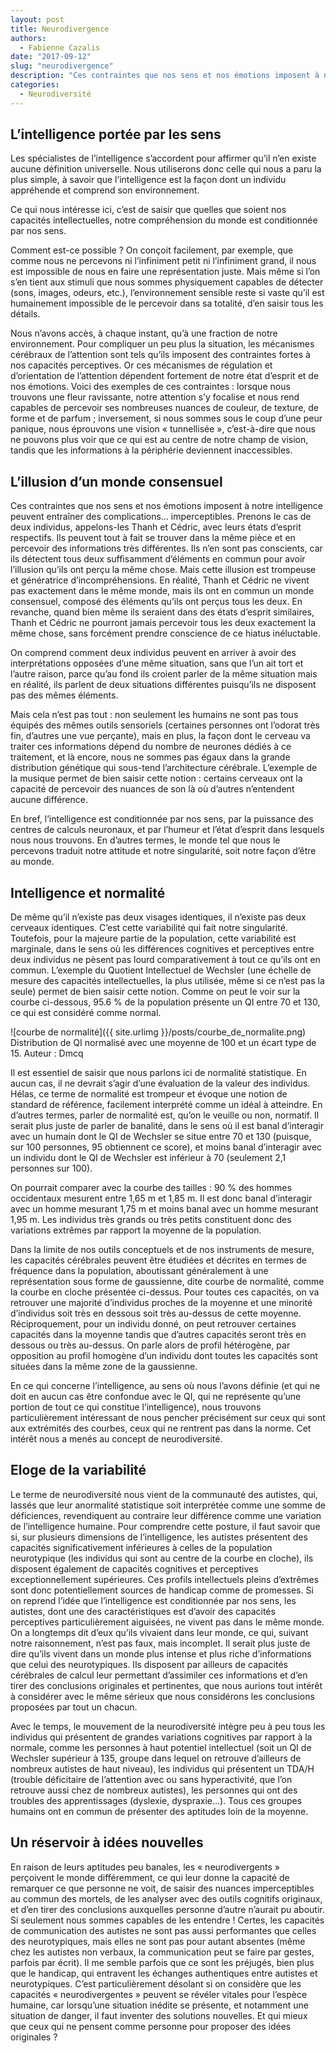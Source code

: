 ```yaml
---
layout: post
title: Neurodivergence
authors: 
  - Fabienne Cazalis
date: "2017-09-12"
slug: "neurodivergence"
description: "Ces contraintes que nos sens et nos émotions imposent à notre intelligence peuvent entrainer des complications… imperceptibles."
categories:
  - Neurodiversité
---
```


## L’intelligence portée par les sens

Les spécialistes de l’intelligence s’accordent pour affirmer qu’il n’en existe aucune définition universelle. Nous utiliserons donc celle qui nous a paru la plus simple, à savoir que l’intelligence est la façon dont un individu appréhende et comprend son environnement. 

Ce qui nous intéresse ici, c’est de saisir que quelles que soient nos capacités intellectuelles, notre compréhension du monde est conditionnée par nos sens. 

Comment est-ce possible ? On conçoit facilement, par exemple, que comme nous ne percevons ni l’infiniment petit ni l’infiniment grand, il nous est impossible de nous en faire une représentation juste. Mais même si l’on s’en tient aux stimuli que nous sommes physiquement capables de détecter (sons, images, odeurs, etc.), l’environnement sensible reste si vaste qu’il est humainement impossible de le percevoir dans sa totalité, d’en saisir tous les détails. 

Nous n’avons accès, à chaque instant, qu’à une fraction de notre environnement. Pour compliquer un peu plus la situation, les mécanismes cérébraux de l’attention sont tels qu’ils imposent des contraintes fortes à nos capacités perceptives. Or ces mécanismes de régulation et d’orientation de l’attention dépendent fortement de notre état d’esprit et de nos émotions. Voici des exemples de ces contraintes : lorsque nous trouvons une fleur ravissante, notre attention s’y focalise et nous rend capables de percevoir ses nombreuses nuances de couleur, de texture, de forme et de parfum ; inversement, si nous sommes sous le coup d’une peur panique, nous éprouvons une vision « tunnellisée », c’est-à-dire que nous ne pouvons plus voir que ce qui est au centre de notre champ de vision, tandis que les informations à la périphérie deviennent inaccessibles.

## L’illusion d’un monde consensuel

Ces contraintes que nos sens et nos émotions imposent à notre intelligence peuvent entraîner des complications… imperceptibles. Prenons le cas de deux individus, appelons-les Thanh et Cédric, avec leurs états d’esprit respectifs. Ils peuvent tout à fait se trouver dans la même pièce et en percevoir des informations très différentes. Ils n’en sont pas conscients, car ils détectent tous deux suffisamment d’éléments en commun pour avoir l’illusion qu’ils ont perçu la même chose. Mais cette illusion est trompeuse et génératrice d’incompréhensions. En réalité, Thanh et Cédric ne vivent pas exactement dans le même monde, mais ils ont en commun un monde consensuel, composé des éléments qu’ils ont perçus tous les deux. En revanche, quand bien même ils seraient dans des états d’esprit similaires, Thanh et Cédric ne pourront jamais percevoir tous les deux exactement la même chose, sans forcément prendre conscience de ce hiatus inéluctable.

On comprend comment deux individus peuvent en arriver à avoir des interprétations opposées d’une même situation, sans que l’un ait tort et l’autre raison, parce qu’au fond ils croient parler de la même situation mais en réalité, ils parlent de deux situations différentes puisqu’ils ne disposent pas des mêmes éléments.

Mais cela n’est pas tout : non seulement les humains ne sont pas tous équipés des mêmes outils sensoriels (certaines personnes ont l’odorat très fin, d’autres une vue perçante), mais en plus, la façon dont le cerveau va traiter ces informations dépend du nombre de neurones dédiés à ce traitement, et là encore, nous ne sommes pas égaux dans la grande distribution génétique qui sous-tend l’architecture cérébrale. L’exemple de la musique permet de bien saisir cette notion : certains cerveaux ont la capacité de percevoir des nuances de son là où d’autres n’entendent aucune différence.

En bref, l’intelligence est conditionnée par nos sens, par la puissance des centres de calculs neuronaux, et par l’humeur et l’état d’esprit dans lesquels nous nous trouvons. En d’autres termes, le monde tel que nous le percevons traduit notre attitude et notre singularité, soit notre façon d’être au monde.

## Intelligence et normalité

De même qu’il n’existe pas deux visages identiques, il n’existe pas deux cerveaux identiques. C’est cette variabilité qui fait notre singularité. Toutefois, pour la majeure partie de la population, cette variabilité est marginale, dans le sens où les différences cognitives et perceptives entre deux individus ne pèsent pas lourd comparativement à tout ce qu’ils ont en commun. L’exemple du Quotient Intellectuel de Wechsler (une échelle de mesure des capacités intellectuelles, la plus utilisée, même si ce n’est pas la seule) permet de bien saisir cette notion. Comme on peut le voir sur la courbe ci-dessous, 95.6 % de la population présente un QI entre 70 et 130, ce qui est considéré comme normal.

![courbe de normalité]({{ site.urlimg }}/posts/courbe_de_normalite.png)
Distribution de QI normalisé avec une moyenne de 100 et un écart type de 15. Auteur : Dmcq


Il est essentiel de saisir que nous parlons ici de normalité statistique. En aucun cas, il ne devrait s’agir d’une évaluation de la valeur des individus. Hélas, ce terme de normalité est trompeur et évoque une notion de standard de référence, facilement interprété comme un idéal à atteindre. En d’autres termes, parler de normalité est, qu’on le veuille ou non, normatif. Il serait plus juste de parler de banalité, dans le sens où il est banal d’interagir avec un humain dont le QI de Wechsler se situe entre 70 et 130 (puisque, sur 100 personnes, 95 obtiennent ce score), et moins banal d’interagir avec un individu dont le QI de Wechsler est inférieur à 70 (seulement 2,1 personnes sur 100).

On pourrait comparer avec la courbe des tailles : 90 % des hommes occidentaux mesurent entre 1,65 m et 1,85 m. Il est donc banal d’interagir avec un homme mesurant 1,75 m et moins banal avec un homme mesurant 1,95 m. Les individus très grands ou très petits constituent donc des variations extrêmes par rapport la moyenne de la population.

Dans la limite de nos outils conceptuels et de nos instruments de mesure, les capacités cérébrales peuvent être étudiées et décrites en termes de fréquence dans la population, aboutissant généralement à une représentation sous forme de gaussienne, dite courbe de normalité, comme la courbe en cloche présentée ci-dessus. Pour toutes ces capacités, on va retrouver une majorité d’individus proches de la moyenne et une minorité d’individus soit très en dessous soit très au-dessus de cette moyenne. Réciproquement, pour un individu donné, on peut retrouver certaines capacités dans la moyenne tandis que d’autres capacités seront très en dessous ou très au-dessus. On parle alors de profil hétérogène, par opposition au profil homogène d’un individu dont toutes les capacités sont situées dans la même zone de la gaussienne.

En ce qui concerne l’intelligence, au sens où nous l’avons définie (et qui ne doit en aucun cas être confondue avec le QI, qui ne représente qu’une portion de tout ce qui constitue l’intelligence), nous trouvons particulièrement intéressant de nous pencher précisément sur ceux qui sont aux extrémités des courbes, ceux qui ne rentrent pas dans la norme. Cet intérêt nous a menés au concept de neurodiversité.

## Eloge de la variabilité

Le terme de neurodiversité nous vient de la communauté des autistes, qui, lassés que leur anormalité statistique soit interprétée comme une somme de déficiences, revendiquent au contraire leur différence comme une variation de l’intelligence humaine. Pour comprendre cette posture, il faut savoir que si, sur plusieurs dimensions de l’intelligence, les autistes présentent des capacités significativement inférieures à celles de la population neurotypique (les individus qui sont au centre de la courbe en cloche), ils disposent également de capacités cognitives et perceptives exceptionnellement supérieures. Ces profils intellectuels pleins d’extrêmes sont donc potentiellement sources de handicap comme de promesses. Si on reprend l’idée que l’intelligence est conditionnée par nos sens, les autistes, dont une des caractéristiques est d’avoir des capacités perceptives particulièrement aiguisées, ne vivent pas dans le même monde. On a longtemps dit d’eux qu’ils vivaient dans leur monde, ce qui, suivant notre raisonnement, n’est pas faux, mais incomplet. Il serait plus juste de dire qu’ils vivent dans un monde plus intense et plus riche d’informations que celui des neurotypiques. Ils disposent par ailleurs de capacités cérébrales de calcul leur permettant d’assimiler ces informations et d’en tirer des conclusions originales et pertinentes, que nous aurions tout intérêt à considérer avec le même sérieux que nous considérons les conclusions proposées par tout un chacun.

Avec le temps, le mouvement de la neurodiversité intègre peu à peu tous les individus qui présentent de grandes variations cognitives par rapport à la normale, comme les personnes à haut potentiel intellectuel (soit un QI de Wechsler supérieur à 135, groupe dans lequel on retrouve d’ailleurs de nombreux autistes de haut niveau), les individus qui présentent un TDA/H (trouble déficitaire de l’attention avec ou sans hyperactivité, que l’on retrouve aussi chez de nombreux autistes), les personnes qui ont des troubles des apprentissages (dyslexie, dyspraxie…). Tous ces groupes humains ont en commun de présenter des aptitudes loin de la moyenne.

## Un réservoir à idées nouvelles

En raison de leurs aptitudes peu banales, les « neurodivergents » perçoivent le monde différemment, ce qui leur donne la capacité de remarquer ce que personne ne voit, de saisir des nuances imperceptibles au commun des mortels, de les analyser avec des outils cognitifs originaux, et d’en tirer des conclusions auxquelles personne d’autre n’aurait pu aboutir. Si seulement nous sommes capables de les entendre ! Certes, les capacités de communication des autistes ne sont pas aussi performantes que celles des neurotypiques, mais elles ne sont pas pour autant absentes (même chez les autistes non verbaux, la communication peut se faire par gestes, parfois par écrit). Il me semble parfois que ce sont les préjugés, bien plus que le handicap, qui entravent les échanges authentiques entre autistes et neurotypiques. C’est particulièrement désolant si on considère que les capacités « neurodivergentes » peuvent se révéler vitales pour l’espèce humaine, car lorsqu’une situation inédite se présente, et notamment une situation de danger, il faut inventer des solutions nouvelles. Et qui mieux que ceux qui ne pensent comme personne pour proposer des idées originales ?

